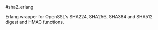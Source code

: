 #sha2_erlang

Erlang wrapper for OpenSSL's SHA224, SHA256, SHA384 and SHA512 digest and HMAC functions.
